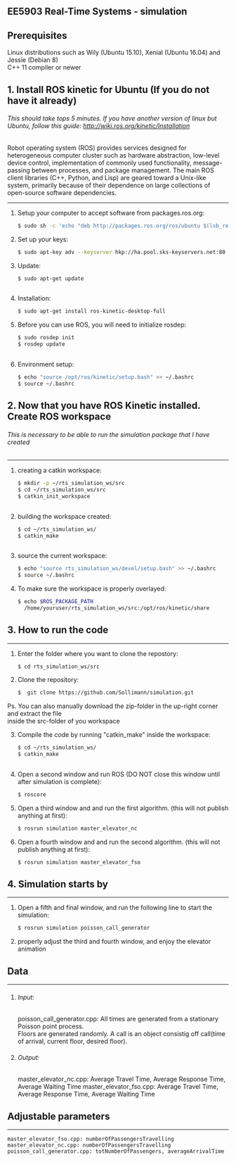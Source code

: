 ## EE5903 Real-Time Systems - simulation

## Prerequisites

Linux distributions such as Wily (Ubuntu 15.10), Xenial (Ubuntu 16.04) and Jessie (Debian 8)<br />
C++ 11 compiler or newer

## 1. Install ROS kinetic for Ubuntu (If you do not have it already) ##

###### This should take tops 5 minutes. If you have another version of linux but Ubuntu, follow this guide: http://wiki.ros.org/kinetic/Installation ######

Robot operating system (ROS) provides services designed for heterogeneous computer cluster such as hardware abstraction, low-level device control, implementation of commonly used functionality, message-passing between processes, and package management. The main ROS client libraries (C++, Python, and Lisp) are geared toward a Unix-like system, primarily because of their dependence on large collections of open-source software dependencies.


-------------------------

1. Setup your computer to accept software from packages.ros.org:
	```bash
	$ sudo sh -c 'echo "deb http://packages.ros.org/ros/ubuntu $(lsb_release -sc) main" > /etc/apt/sources.list.d/ros-latest.list'
	```

2. Set up your keys:
	```bash
	$ sudo apt-key adv --keyserver hkp://ha.pool.sks-keyservers.net:80 --recv-key 421C365BD9FF1F717815A3895523BAEEB01FA116
	```

3. Update:
	```bash
	$ sudo apt-get update
  
4. Installation:
	```bash
	$ sudo apt-get install ros-kinetic-desktop-full
	```

5. Before you can use ROS, you will need to initialize rosdep: 
	```bash
	$ sudo rosdep init
	$ rosdep update
  

6. Environment setup:
	```bash
	$ echo "source /opt/ros/kinetic/setup.bash" >> ~/.bashrc
	$ source ~/.bashrc


## 2. Now that you have ROS Kinetic installed. Create ROS workspace ##
###### This is necessary to be able to run the simulation package that I have created
-------------------------

1. creating a catkin workspace:
	```bash
	$ mkdir -p ~/rts_simulation_ws/src
	$ cd ~/rts_simulation_ws/src
	$ catkin_init_workspace
  
2. building the workspace created:
	```bash
	$ cd ~/rts_simulation_ws/
	$ catkin_make
  
3. source the current workspace:
	```bash
	$ echo "source rts_simulation_ws/devel/setup.bash" >> ~/.bashrc
	$ source ~/.bashrc
	```
4. To make sure the workspace is properly overlayed:
	```bash
	$ echo $ROS_PACKAGE_PATH
	  /home/youruser/rts_simulation_ws/src:/opt/ros/kinetic/share 


## 3. How to run the code ##
-------------------------
1. Enter the folder where you want to clone the repostory:
	```bash
	$ cd rts_simulation_ws/src
	```

2. Clone the repository: 
	```bash
	$  git clone https://github.com/Sollimann/simulation.git
	```
Ps. You can also manually download the zip-folder in the up-right corner and extract the file <br />
inside the src-folder of you workspace

3. Compile the code by running "catkin_make" inside the workspace:
	```bash
	$ cd ~/rts_simulation_ws/
	$ catkin_make
  
4. Open a second window and run ROS (DO NOT close this window until after simulation is complete): 
	```bash
	$ roscore
	```

5. Open a third window and and run the first algorithm. (this will not publish anything at first):
	```bash
	$ rosrun simulation master_elevator_nc
	```
  
6. Open a fourth window and and run the second algorithm. (this will not publish anything at first):
	```bash
	$ rosrun simulation master_elevator_fso
	```
## 4. Simulation starts by ##
-------------------------
1. Open a fifth and final window, and run the following line to start the simulation:
	```bash
	$ rosrun simulation poisson_call_generator
	```
2. properly adjust the third and fourth window, and enjoy the elevator animation

## Data ##
-------------------------
1. ###### Input:
	poisson_call_generator.cpp: All times are generated from a stationary Poisson point process. <br />
	Floors are generated randomly. A call is an object consistig off call(time of arrival, current floor, desired floor).
	
2. ###### Output:
	master_elevator_nc.cpp: Average Travel Time, Average Response Time, Average Waiting Time
	master_elevator_fso.cpp: Average Travel Time, Average Response Time, Average Waiting Time

## Adjustable parameters ##
-------------------------
	master_elevator_fso.cpp: numberOfPassengersTravelling
	master_elevator_nc.cpp: numberOfPassengersTravelling
	poisson_call_generator.cpp: totNumberOfPassengers, averageArrivalTime

